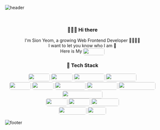 ![header](https://capsule-render.vercel.app/api?type=Waving&color=gradient&height=300&section=header&text=SIONYEOM&fontSize=90)

<br>

<h3 align="center"> 🙋🏻‍♂️ Hi there  </h3>

<div align="center">
I'm Sion Yeom, a growing Web Frontend Developer 🧑🏻‍💻🌱
<br>
I want to let you know who I am 🙈 
<br>
Here is My 
<a target="_blank" href="https://www.notion.so/99ffb6b4bf11475ea75b997efc9b6a5d"><img align="center" style="width:70px; height:23px; border-radius:5px;" src="https://img.shields.io/badge/Notion-%23000000.svg?style=for-the-badge&logo=notion&logoColor=white"/></a>
</div>

<h3 align="center"> 🦾 Tech Stack  </h3>
<div align="center">
	<img style="width:70px; height:25px; border-radius:5px;" src="https://img.shields.io/badge/html5-%23E34F26.svg?style=for-the-badge&logo=html5&logoColor=white"/>
	<img style="width:70px; height:25px; border-radius:5px;" src="https://img.shields.io/badge/css3-%231572B6.svg?style=for-the-badge&logo=css3&logoColor=white"/>
	<img style="width:100px; height:25px; border-radius:5px;" src="https://img.shields.io/badge/javascript-%23323330.svg?style=for-the-badge&logo=javascript&logoColor=%23F7DF1E"/>
    <img style="width:100px; height:25px; border-radius:5px;" src="https://img.shields.io/badge/typescript-%23007ACC.svg?style=for-the-badge&logo=typescript&logoColor=white"/>
    <br>
	<img style="width:70px; height:25px; border-radius:5px;" src="https://img.shields.io/badge/react-%2320232a.svg?style=for-the-badge&logo=react&logoColor=%2361DAFB"/>
    <img style="width:70px; height:25px; border-radius:5px;" src="https://img.shields.io/badge/redux-%23593d88.svg?style=for-the-badge&logo=redux&logoColor=white"/>
	<img style="width:100px; height:25px; border-radius:5px;" src="https://img.shields.io/badge/-React%20Query-FF4154?style=for-the-badge&logo=react%20query&logoColor=white"/>
	<img style="width:100px; height:25px; border-radius:5px;" src="https://img.shields.io/badge/React_Router-CA4245?style=for-the-badge&logo=react-router&logoColor=white"/>
<img style="width:120px; height:25px; border-radius:5px;" src="https://img.shields.io/badge/React%20Hook%20Form-%23EC5990.svg?style=for-the-badge&logo=reacthookform&logoColor=white"/>
<img style="width:130px; height:25px; border-radius:5px;" src="https://img.shields.io/badge/styled--components-DB7093?style=for-the-badge&logo=styled-components&logoColor=white"/>
	<br>
  <img style="width:70px; height:25px; border-radius:5px;" src="https://img.shields.io/badge/jquery-%230769AD.svg?style=for-the-badge&logo=jquery&logoColor=white"/>
  <img style="width:70px; height:25px; border-radius:5px;" src="https://img.shields.io/badge/node.js-6DA55F?style=for-the-badge&logo=node.js&logoColor=white"/>
  <img style="width:90px; height:25px; border-radius:5px;" src="https://img.shields.io/badge/express.js-%23404d59.svg?style=for-the-badge&logo=express&logoColor=%2361DAFB"/>
      <br>
  <img style="width:90px; height:25px; border-radius:5px;" src="https://img.shields.io/badge/Socket.io-black?style=for-the-badge&logo=socket.io&badgeColor=010101"/>
  <img style="width:60px; height:25px; border-radius:5px;" src="https://img.shields.io/badge/php-%23777BB4.svg?style=for-the-badge&logo=php&logoColor=white"/>


</div>

![footer](https://capsule-render.vercel.app/api?color=gradient&section=footer&type=Waving)
